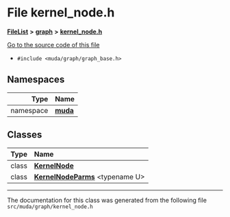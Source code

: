 

# File kernel\_node.h



[**FileList**](files.md) **>** [**graph**](dir_946c6946a1291bae853a7ff8b793a277.md) **>** [**kernel\_node.h**](kernel__node_8h.md)

[Go to the source code of this file](kernel__node_8h_source.md)



* `#include <muda/graph/graph_base.h>`













## Namespaces

| Type | Name |
| ---: | :--- |
| namespace | [**muda**](namespacemuda.md) <br> |


## Classes

| Type | Name |
| ---: | :--- |
| class | [**KernelNode**](classmuda_1_1_kernel_node.md) <br> |
| class | [**KernelNodeParms**](classmuda_1_1_kernel_node_parms.md) &lt;typename U&gt;<br> |



















































------------------------------
The documentation for this class was generated from the following file `src/muda/graph/kernel_node.h`

